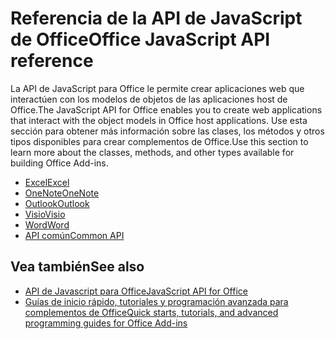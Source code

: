 # <a name="office-javascript-api-reference"></a><span data-ttu-id="46ab4-101">Referencia de la API de JavaScript de Office</span><span class="sxs-lookup"><span data-stu-id="46ab4-101">Office JavaScript API reference</span></span>

<span data-ttu-id="46ab4-102">La API de JavaScript para Office le permite crear aplicaciones web que interactúen con los modelos de objetos de las aplicaciones host de Office.</span><span class="sxs-lookup"><span data-stu-id="46ab4-102">The JavaScript API for Office enables you to create web applications that interact with the object models in Office host applications.</span></span> <span data-ttu-id="46ab4-103">Use esta sección para obtener más información sobre las clases, los métodos y otros tipos disponibles para crear complementos de Office.</span><span class="sxs-lookup"><span data-stu-id="46ab4-103">Use this section to learn more about the classes, methods, and other types available for building Office Add-ins.</span></span>

- [<span data-ttu-id="46ab4-104">Excel</span><span class="sxs-lookup"><span data-stu-id="46ab4-104">Excel</span></span>](https://docs.microsoft.com/javascript/api/excel?view=office-js)
- [<span data-ttu-id="46ab4-105">OneNote</span><span class="sxs-lookup"><span data-stu-id="46ab4-105">OneNote</span></span>](https://docs.microsoft.com/javascript/api/onenote?view=office-js)
- [<span data-ttu-id="46ab4-106">Outlook</span><span class="sxs-lookup"><span data-stu-id="46ab4-106">Outlook</span></span>](https://docs.microsoft.com/javascript/api/outlook?view=office-js)
- [<span data-ttu-id="46ab4-107">Visio</span><span class="sxs-lookup"><span data-stu-id="46ab4-107">Visio</span></span>](https://docs.microsoft.com/javascript/api/visio?view=office-js)
- [<span data-ttu-id="46ab4-108">Word</span><span class="sxs-lookup"><span data-stu-id="46ab4-108">Word</span></span>](https://docs.microsoft.com/javascript/api/word?view=office-js)
- [<span data-ttu-id="46ab4-109">API común</span><span class="sxs-lookup"><span data-stu-id="46ab4-109">Common API</span></span>](https://docs.microsoft.com/javascript/api/office?view=office-js)

## <a name="see-also"></a><span data-ttu-id="46ab4-110">Vea también</span><span class="sxs-lookup"><span data-stu-id="46ab4-110">See also</span></span>

- [<span data-ttu-id="46ab4-111">API de Javascript para Office</span><span class="sxs-lookup"><span data-stu-id="46ab4-111">JavaScript API for Office</span></span>](https://docs.microsoft.com/office/dev/add-ins/reference/javascript-api-for-office?view=office-js)
- [<span data-ttu-id="46ab4-112">Guías de inicio rápido, tutoriales y programación avanzada para complementos de Office</span><span class="sxs-lookup"><span data-stu-id="46ab4-112">Quick starts, tutorials, and advanced programming guides for Office Add-ins</span></span>](https://docs.microsoft.com/office/dev/add-ins/overview/office-add-ins?view=office-js)
